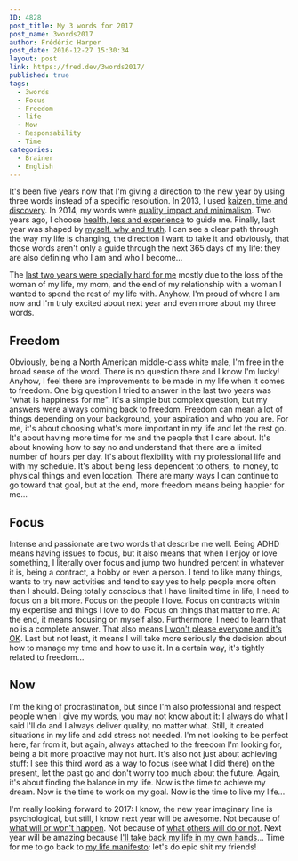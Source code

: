 ```yaml
---
ID: 4828
post_title: My 3 words for 2017
post_name: 3words2017
author: Frédéric Harper
post_date: 2016-12-27 15:30:34
layout: post
link: https://fred.dev/3words2017/
published: true
tags:
  - 3words
  - Focus
  - Freedom
  - life
  - Now
  - Responsability
  - Time
categories:
  - Brainer
  - English
---
```

It's been five years now that I'm giving a direction to the new year by using three words instead of a specific resolution. In 2013, I used <a href="https://fred.dev/my-3-words-for-2013/">kaizen, time and discovery</a>. In 2014, my words were <a href="http://fred.dev/my-3-words-for-2014/">quality, impact and minimalism</a>. Two years ago, I choose <a href="https://fred.dev/my-3-words-for-2015/">health, less and experience</a> to guide me. Finally, last year was shaped by <a href="https://fred.dev/my-3-words-for-2015/">myself, why and truth</a>. I can see a clear path through the way my life is changing, the direction I want to take it and obviously, that those words aren't only a guide through the next 365 days of my life: they are also defining who I am and who I become...

The <a href="https://fred.dev/the-day-i-wanted-to-kill-myself/">last two years were specially hard for me</a> mostly due to the loss of the woman of my life, my mom, and the end of my relationship with a woman I wanted to spend the rest of my life with. Anyhow, I'm proud of where I am now and I'm truly excited about next year and even more about my three words.
<h2>Freedom</h2>
Obviously, being a North American middle-class white male, I'm free in the broad sense of the word. There is no question there and I know I'm lucky! Anyhow, I feel there are improvements to be made in my life when it comes to freedom. One big question I tried to answer in the last two years was "what is happiness for me". It's a simple but complex question, but my answers were always coming back to freedom. Freedom can mean a lot of things depending on your background, your aspiration and who you are. For me, it's about choosing what's more important in my life and let the rest go. It's about having more time for me and the people that I care about. It's about knowing how to say no and understand that there are a limited number of hours per day. It's about flexibility with my professional life and with my schedule. It's about being less dependent to others, to money, to physical things and even location. There are many ways I can continue to go toward that goal, but at the end, more freedom means being happier for me...
<h2>Focus</h2>
Intense and passionate are two words that describe me well. Being ADHD means having issues to focus, but it also means that when I enjoy or love something, I literally over focus and jump two hundred percent in whatever it is, being a contract, a hobby or even a person. I tend to like many things, wants to try new activities and tend to say yes to help people more often than I should. Being totally conscious that I have limited time in life, I need to focus on a bit more. Focus on the people I love. Focus on contracts within my expertise and things I love to do. Focus on things that matter to me. At the end, it means focusing on myself also. Furthermore, I need to learn that no is a complete answer. That also means <a href="http://fred.dev/you-cant-please-everyone-get-over-it/">I won't please everyone and it's OK</a>. Last but not least, it means I will take more seriously the decision about how to manage my time and how to use it. In a certain way, it's tightly related to freedom...
<h2>Now</h2>
I'm the king of procrastination, but since I'm also professional and respect people when I give my words, you may not know about it: I always do what I said I'll do and I always deliver quality, no matter what. Still, it created situations in my life and add stress not needed. I'm not looking to be perfect here, far from it, but again, always attached to the freedom I'm looking for, being a bit more proactive may not hurt. It's also not just about achieving stuff: I see this third word as a way to focus (see what I did there) on the present, let the past go and don't worry too much about the future. Again, it's about finding the balance in my life. Now is the time to achieve my dream. Now is the time to work on my goal. Now is the time to live my life...

I'm really looking forward to 2017: I know, the new year imaginary line is psychological, but still, I know next year will be awesome. Not because of <a href="https://fred.dev/shit-happens-so-what/">what will or won't happen</a>. Not because of <a href="https://fred.dev/stop-blaming-others/">what others will do or not</a>. Next year will be amazing because <a href="https://fred.dev/stop-being-a-pussy-and-take-the-control-of-your-life/">I'll take back my life in my own hands</a>... Time for me to go back to <a href="http://fred.dev/my-life-manifesto-v3/">my life manifesto</a>: let's do epic shit my friends!